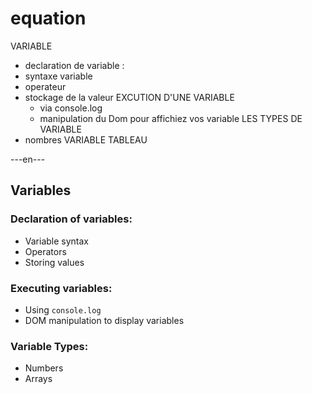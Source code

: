 # equation
VARIABLE
- declaration de variable :
- syntaxe variable
- operateur
- stockage de la valeur
  EXCUTION D'UNE VARIABLE
  - via console.log
  - manipulation du Dom pour affichiez vos variable
LES TYPES DE VARIABLE
- nombres
VARIABLE TABLEAU

---en---
## Variables

### Declaration of variables:
- Variable syntax
- Operators
- Storing values

### Executing variables:
- Using `console.log`
- DOM manipulation to display variables

### Variable Types:
- Numbers
- Arrays

